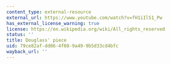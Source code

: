 ```yaml
---
content_type: external-resource
external_url: https://www.youtube.com/watch?v=fH1iIlS1_Pw
has_external_license_warning: true
license: https://en.wikipedia.org/wiki/All_rights_reserved
status: ''
title: Douglass' piece
uid: 79ce82af-dd06-4f08-9a49-9b5d33cd4bfc
wayback_url: ''
---
```

